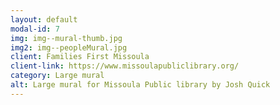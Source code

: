```yaml
---
layout: default
modal-id: 7
img: img--mural-thumb.jpg
img2: img--peopleMural.jpg
client: Families First Missoula
client-link: https://www.missoulapubliclibrary.org/
category: Large mural
alt: Large mural for Missoula Public library by Josh Quick
---
```

